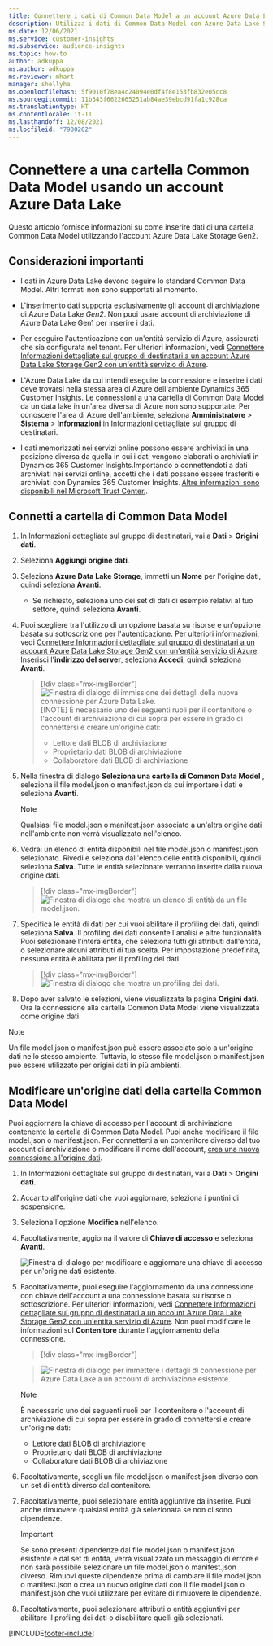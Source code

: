 ```yaml
---
title: Connettere i dati di Common Data Model a un account Azure Data Lake
description: Utilizza i dati di Common Data Model con Azure Data Lake Storage.
ms.date: 12/06/2021
ms.service: customer-insights
ms.subservice: audience-insights
ms.topic: how-to
author: adkuppa
ms.author: adkuppa
ms.reviewer: mhart
manager: shellyha
ms.openlocfilehash: 5f9010f78ea4c24094e0df4f8e153fb832e05cc8
ms.sourcegitcommit: 11b343f6622665251ab84ae39ebcd91fa1c928ca
ms.translationtype: HT
ms.contentlocale: it-IT
ms.lasthandoff: 12/08/2021
ms.locfileid: "7900202"
---
```

# <a name="connect-to-a-common-data-model-folder-using-an-azure-data-lake-account"></a>Connettere a una cartella Common Data Model usando un account Azure Data Lake

Questo articolo fornisce informazioni su come inserire dati di una cartella Common Data Model utilizzando l'account Azure Data Lake Storage Gen2.

## <a name="important-considerations"></a>Considerazioni importanti

- I dati in Azure Data Lake devono seguire lo standard Common Data Model. Altri formati non sono supportati al momento.

- L'inserimento dati supporta esclusivamente gli account di archiviazione di Azure Data Lake *Gen2*. Non puoi usare account di archiviazione di Azure Data Lake Gen1 per inserire i dati.

- Per eseguire l'autenticazione con un'entità servizio di Azure, assicurati che sia configurata nel tenant. Per ulteriori informazioni, vedi [Connettere Informazioni dettagliate sul gruppo di destinatari a un account Azure Data Lake Storage Gen2 con un'entità servizio di Azure](connect-service-principal.md).

- L'Azure Data Lake da cui intendi eseguire la connessione e inserire i dati deve trovarsi nella stessa area di Azure dell'ambiente Dynamics 365 Customer Insights. Le connessioni a una cartella di Common Data Model da un data lake in un'area diversa di Azure non sono supportate. Per conoscere l'area di Azure dell'ambiente, seleziona **Amministratore** > **Sistema** > **Informazioni** in Informazioni dettagliate sul gruppo di destinatari.

- I dati memorizzati nei servizi online possono essere archiviati in una posizione diversa da quella in cui i dati vengono elaborati o archiviati in Dynamics 365 Customer Insights.Importando o connettendoti a dati archiviati nei servizi online, accetti che i dati possano essere trasferiti e archiviati con Dynamics 365 Customer Insights. [Altre informazioni sono disponibili nel Microsoft Trust Center.](https://www.microsoft.com/trust-center).

## <a name="connect-to-a-common-data-model-folder"></a>Connetti a cartella di Common Data Model

1. In Informazioni dettagliate sul gruppo di destinatari, vai a **Dati** > **Origini dati**.

1. Seleziona **Aggiungi origine dati**.

1. Seleziona **Azure Data Lake Storage**, immetti un **Nome** per l'origine dati, quindi seleziona **Avanti**.

   - Se richiesto, seleziona uno dei set di dati di esempio relativi al tuo settore, quindi seleziona **Avanti**. 

1. Puoi scegliere tra l'utilizzo di un'opzione basata su risorse e un'opzione basata su sottoscrizione per l'autenticazione. Per ulteriori informazioni, vedi [Connettere Informazioni dettagliate sul gruppo di destinatari a un account Azure Data Lake Storage Gen2 con un'entità servizio di Azure](connect-service-principal.md). Inserisci l'**indirizzo del server**, seleziona **Accedi**, quindi seleziona **Avanti**.
   > [!div class="mx-imgBorder"]
   > ![Finestra di dialogo di immissione dei dettagli della nuova connessione per Azure Data Lake.](media/enter-new-storage-details.png)
   > [!NOTE]
   > È necessario uno dei seguenti ruoli per il contenitore o l'account di archiviazione di cui sopra per essere in grado di connettersi e creare un'origine dati:
   >  - Lettore dati BLOB di archiviazione
   >  - Proprietario dati BLOB di archiviazione
   >  - Collaboratore dati BLOB di archiviazione

1. Nella finestra di dialogo **Seleziona una cartella di Common Data Model** , seleziona il file model.json o manifest.json da cui importare i dati e seleziona **Avanti**.
   > [!NOTE]
   > Qualsiasi file model.json o manifest.json associato a un'altra origine dati nell'ambiente non verrà visualizzato nell'elenco.

1. Vedrai un elenco di entità disponibili nel file model.json o manifest.json selezionato. Rivedi e seleziona dall'elenco delle entità disponibili, quindi seleziona **Salva**. Tutte le entità selezionate verranno inserite dalla nuova origine dati.
   > [!div class="mx-imgBorder"]
   > ![Finestra di dialogo che mostra un elenco di entità da un file model.json.](media/review-entities.png)

8. Specifica le entità di dati per cui vuoi abilitare il profiling dei dati, quindi seleziona **Salva**. Il profiling dei dati consente l'analisi e altre funzionalità. Puoi selezionare l'intera entità, che seleziona tutti gli attributi dall'entità, o selezionare alcuni attributi di tua scelta. Per impostazione predefinita, nessuna entità è abilitata per il profiling dei dati.
   > [!div class="mx-imgBorder"]
   > ![Finestra di dialogo che mostra un profiling dei dati.](media/dataprofiling-entities.png)

9. Dopo aver salvato le selezioni, viene visualizzata la pagina **Origini dati**. Ora la connessione alla cartella Common Data Model viene visualizzata come origine dati.

> [!NOTE]
> Un file model.json o manifest.json può essere associato solo a un'origine dati nello stesso ambiente. Tuttavia, lo stesso file model.json o manifest.json può essere utilizzato per origini dati in più ambienti.

## <a name="edit-a-common-data-model-folder-data-source"></a>Modificare un'origine dati della cartella Common Data Model

Puoi aggiornare la chiave di accesso per l'account di archiviazione contenente la cartella di Common Data Model. Puoi anche modificare il file model.json o manifest.json. Per connetterti a un contenitore diverso dal tuo account di archiviazione o modificare il nome dell'account, [crea una nuova connessione all'origine dati](#connect-to-a-common-data-model-folder).

1. In Informazioni dettagliate sul gruppo di destinatari, vai a **Dati** > **Origini dati**.

2. Accanto all'origine dati che vuoi aggiornare, seleziona i puntini di sospensione.

3. Seleziona l'opzione **Modifica** nell'elenco.

4. Facoltativamente, aggiorna il valore di **Chiave di accesso** e seleziona **Avanti**.

   ![Finestra di dialogo per modificare e aggiornare una chiave di accesso per un'origine dati esistente.](media/edit-access-key.png)

5. Facoltativamente, puoi eseguire l'aggiornamento da una connessione con chiave dell'account a una connessione basata su risorse o sottoscrizione. Per ulteriori informazioni, vedi [Connettere Informazioni dettagliate sul gruppo di destinatari a un account Azure Data Lake Storage Gen2 con un'entità servizio di Azure](connect-service-principal.md). Non puoi modificare le informazioni sul **Contenitore** durante l'aggiornamento della connessione.
   > [!div class="mx-imgBorder"]

   > ![Finestra di dialogo per immettere i dettagli di connessione per Azure Data Lake a un account di archiviazione esistente.](media/enter-existing-storage-details.png)

   > [!NOTE]
   > È necessario uno dei seguenti ruoli per il contenitore o l'account di archiviazione di cui sopra per essere in grado di connettersi e creare un'origine dati:
   >  - Lettore dati BLOB di archiviazione
   >  - Proprietario dati BLOB di archiviazione
   >  - Collaboratore dati BLOB di archiviazione


6. Facoltativamente, scegli un file model.json o manifest.json diverso con un set di entità diverso dal contenitore.

7. Facoltativamente, puoi selezionare entità aggiuntive da inserire. Puoi anche rimuovere qualsiasi entità già selezionata se non ci sono dipendenze.

   > [!IMPORTANT]
   > Se sono presenti dipendenze dal file model.json o manifest.json esistente e dal set di entità, verrà visualizzato un messaggio di errore e non sarà possibile selezionare un file model.json o manifest.json diverso. Rimuovi queste dipendenze prima di cambiare il file model.json o manifest.json o crea un nuovo origine dati con il file model.json o manifest.json che vuoi utilizzare per evitare di rimuovere le dipendenze.

8. Facoltativamente, puoi selezionare attributi o entità aggiuntivi per abilitare il profilng dei dati o disabilitare quelli già selezionati.   


[!INCLUDE[footer-include](../includes/footer-banner.md)]
